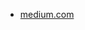 * [medium.com](https://medium.com/@jimmysoni/the-colorful-history-of-x-com-aka-the-website-formerly-known-as-twitter-53b3dfec0069)
